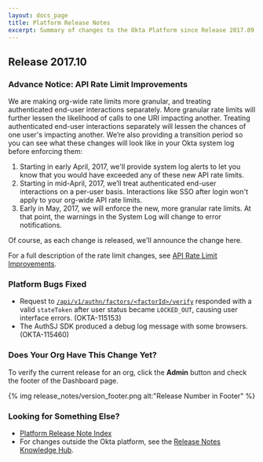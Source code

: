 ```yaml
---
layout: docs_page
title: Platform Release Notes
excerpt: Summary of changes to the Okta Platform since Release 2017.09
---
```


## Release 2017.10

### Advance Notice: API Rate Limit Improvements

We are making org-wide rate limits more granular, and treating authenticated end-user interactions
separately. More granular rate limits will further lessen the likelihood of calls to one URI impacting
another. Treating authenticated end-user interactions separately will lessen the chances of one user's
impacting another. We’re also providing a transition period so you can see what these changes will
look like in your Okta system log before enforcing them:

1. Starting in early April, 2017, we'll provide system log alerts to let you know that you
would have exceeded any of these new API rate limits.
2. Starting in mid-April, 2017, we’ll treat authenticated end-user interactions on a per-user basis.
Interactions like SSO after login won't apply to your org-wide API rate limits.
3. Early in May, 2017, we will enforce the new, more granular rate limits. At that
point, the warnings in the System Log will change to error notifications.

Of course, as each change is released, we'll announce the change here.

For a full description of the rate limit changes, see [API Rate Limit Improvements](https://support.okta.com/help/articles/Knowledge_Article/API-Rate-Limit-Improvements).<!-- OKTA-110472 -->

<!-- ### Feature Improvement

xxx.  -->
<!-- (OKTA-xxx) -->

### Platform Bugs Fixed

 * Request to [`/api/v1/authn/factors/<factorId>/verify`](/docs/api/resources/authn.html#enroll-factor) responded with a valid `stateToken` after user status
 became `LOCKED_OUT`, causing user interface errors. (OKTA-115153)
 * The AuthSJ SDK produced a debug log message with some browsers. (OKTA-115460)

### Does Your Org Have This Change Yet?

To verify the current release for an org, click the **Admin** button and check the footer of the Dashboard page.

{% img release_notes/version_footer.png alt:"Release Number in Footer" %}

### Looking for Something Else?

* [Platform Release Note Index](platform-release-notes2016-index.html)
* For changes outside the Okta platform, see the [Release Notes Knowledge Hub](https://support.okta.com/help/articles/Knowledge_Article/Release-Notes-Knowledge-Hub).

